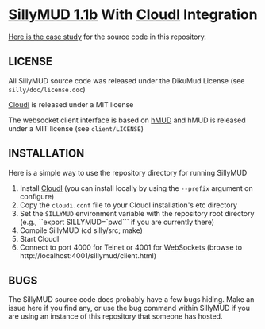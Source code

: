 # [SillyMUD 1.1b](http://www.mudbytes.net/file-319) With [CloudI](http://cloudi.org) Integration

[Here is the case study](http://www.toptal.com/erlang/modernizing-legacy-software-an-example-using-erlang-and-cloudi) for the source code in this repository.

## LICENSE

All SillyMUD source code was released under the DikuMud License
(see `silly/doc/license.doc`)

[CloudI](http://cloudi.org) is released under a MIT license

The websocket client interface is based on
[hMUD](https://github.com/blueoctopus/hMUD)
and hMUD is released under a MIT license
(see `client/LICENSE`)

## INSTALLATION

Here is a simple way to use the repository directory for running SillyMUD

1. Install [CloudI](http://cloudi.org)
   (you can install locally by using the `--prefix` argument on configure)
2. Copy the `cloudi.conf` file to your CloudI installation's etc directory
3. Set the `SILLYMUD` environment variable with the repository root directory
   (e.g., ``export SILLYMUD=`pwd``` if you are currently there)
4. Compile SillyMUD (cd silly/src; make)
5. Start CloudI
6. Connect to port 4000 for Telnet or 4001 for WebSockets
   (browse to http://localhost:4001/sillymud/client.html)

## BUGS

The SillyMUD source code does probably have a few bugs hiding.
Make an issue here if you find any, or use the bug command within SillyMUD
if you are using an instance of this repository that someone has hosted.

